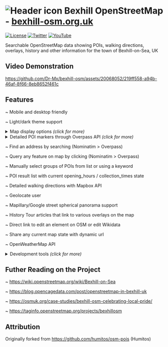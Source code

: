# ![Header icon](https://bexhill-osm.org.uk/favicon-32x32.png) Bexhill OpenStreetMap - [bexhill-osm.org.uk](https://bexhill-osm.org.uk)

[![License](https://bexhill-osm.org.uk/assets/img/info-github.svg)](https://github.com/Dr-Mx/bexhill-osm/blob/master/LICENSE)
[![Twitter](https://bexhill-osm.org.uk/assets/img/info-twitter.svg)](https://twitter.com/BexhillOSM)
[![YouTube](https://bexhill-osm.org.uk/assets/img/info-youtube.svg)](https://www.youtube.com/@bexhillosm)

Searchable OpenStreetMap data showing POIs, walking directions, overlays, history and other information for the town of Bexhill-on-Sea, UK

## Video Demonstration

https://github.com/Dr-Mx/bexhill-osm/assets/20068052/219ff558-a94b-46af-8f66-8eb8652f461c

## Features

~ Mobile and desktop friendly

~ Light/dark theme support
<details><summary>Map display options <em>(click for more)</em></summary>

- Switch between metric and imperial
- Adjust overlay opacity
- Set map layer offset
</details>

<details><summary>Detailed POI markers through Overpass API <em>(click for more)</em></summary>

- Bookmark favourite POIs
- Facility icons
  - Wheelchair (key:wheelchair)
  - Elevator (key:elevator)
  - Hearing induction loop (key:hearing_impaired:induction_loop)
  - Braille (key:tactile_writing:braille)
  - Internet (key:internet_access)
  - Dog friendly (key:dog)
  - Toilets (key:male, key:female, key:unisex, key:changing_table)
  - Drinking water refills (key:drinking_water:refill)
  - Recycling types (key:recycling:\*)
  - Telephone (key:sms)
  - Bus-stop (key:bin, key:bench)
  - Covered (key:covered, key:shelter)
  - Live music (key:live_music)
  - Membership (key:membership)
  - Lockable (key:lockable)
  - Lit (key:lit)
  - Bench (key:bench, key:seats)
- Payment parser (key:payment:\*)
- Diet parser (key:diet:\*)
- Cuisine parser (key:cuisine, key:breakfast, key:lunch)
- Ordering parser (key:takeaway, key:delivery, key:outdoor_seating, key:beer_garden, key:reservation)
- Building details (key:architect, key:building:architecture, key:start_date, key:HE_ref, key:listed_status)
- Current open state with 7 day opening hours table (key:opening_hours)
- Last postbox collection time state (key:collection_times)
- UK Food Hygiene Rating System API (key:fhrs:id)
- Real-time Traveline API information on bus-stops (key:naptan:AtcoCode)
- Multiple image support including Wikimedia Commons API (key:wikimedia_commons, key:image)
- Multiple video support using Wikimedia Commons (key:wikimedia_commons:video)
- Multiple spherical panorama support using Wikimedia Commons (key:wikimedia_commons:pano)
- Fallback to main Overpass server on failure
- Area outlines
</details>

~ Find an address by searching (Nominatim > Overpass)

~ Query any feature on map by clicking (Nominatim > Overpass)

~ Manually select groups of POIs from list or using a keyword

~ POI result list with current opening_hours / collection_times state

~ Detailed walking directions with Mapbox API

~ Geolocate user

~ Mapillary/Google street spherical panorama support

~ History Tour articles that link to various overlays on the map

~ Direct link to edit an element on OSM or edit Wikidata

~ Share any current map state with dynamic url

~ OpenWeatherMap API

<details><summary>Development tools <em>(click for more)</em></summary>

- Display OSM notes
- Export current query to Overpass Turbo
- Download all data within map bounds
- Custom OverpassAPI queries
- Query OSM attic data from a certain date
- Output debug info to console
</details>

## Futher Reading on the Project

~ https://wiki.openstreetmap.org/wiki/Bexhill-on-Sea

~ https://blog.opencagedata.com/post/openstreetmap-in-bexhill-uk

~ https://osmuk.org/case-studies/bexhill-osm-celebrating-local-pride/

~ https://taginfo.openstreetmap.org/projects/bexhillosm

## Attribution

Originally forked from https://github.com/humitos/osm-pois (Humitos)
